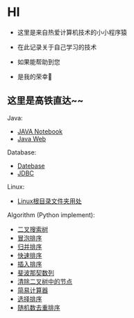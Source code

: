 # HI

- 这里是来自热爱计算机技术的小小程序猿
- 在此记录关于自己学习的技术

- 如果能帮助到您

- 是我的荣幸🌹

## 这里是高铁直达~~

Java:

- [JAVA Notebook](https://github.com/uniquelc/Notes/blob/master/Java/JAVA%20Notebook)
- [Java Web](https://github.com/uniquelc/Notes/blob/master/Java/Java%20Web)

Database:

- [Datebase](https://github.com/uniquelc/Notes/blob/master/Database/Databases)
- [JDBC](https://github.com/uniquelc/Notes/blob/master/Database/JDBC)

Linux:

- [Linux根目录文件夹用处](https://github.com/uniquelc/Notes/blob/master/Linux/Linux根目录文件夹用处)

Algorithm (Python implement):

- [二叉搜索树](https://github.com/uniquelc/Notes/blob/master/Leetcode/二叉搜索树)
- [冒泡排序](https://github.com/uniquelc/Notes/blob/master/Leetcode/冒泡排序)
- [归并排序](https://github.com/uniquelc/Notes/blob/master/Leetcode/归并排序)
- [快速排序](https://github.com/uniquelc/Notes/blob/master/Leetcode/快速排序)
- [插入排序](https://github.com/uniquelc/Notes/blob/master/Leetcode/插入排序)
- [斐波那契数列](https://github.com/uniquelc/Notes/blob/master/Leetcode/斐波那契数列)
- [清除二叉树中的节点](https://github.com/uniquelc/Notes/blob/master/Leetcode/清除二叉树中的节点)
- [简易计算器](https://github.com/uniquelc/Notes/blob/master/Leetcode/简易计算器)
- [选择排序](https://github.com/uniquelc/Notes/blob/master/Leetcode/选择排序)
- [随机数去重排序](https://github.com/uniquelc/Notes/blob/master/Leetcode/随机数去重排序)